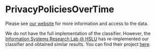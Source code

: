 # PrivacyPoliciesOverTime

Please see [our website](https://privacypolicies.cs.princeton.edu/) for more information and access to the data.

We do not have the full implementation of the classifier. However, the [Information Systems Research Lab @ HSLU](https://www.hslu.ch/en/lucerne-school-of-information-technology/research/distributed-ledger-technology/) has re-implemented our classifier and obtained similar results. You can find their project [here](https://gitlab.enterpriselab.ch/ashankar/policy-classifier).
